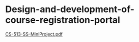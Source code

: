 # Design-and-development-of-course-registration-portal

[CS-513-SS-MiniProject.pdf](https://github.com/nisharathod231/Design-and-development-of-course-registration-portal/files/14623304/CS-513-SS-MiniProject.pdf)
